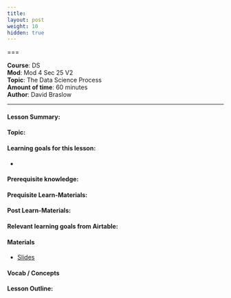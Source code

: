 ```yaml
---
title: 
layout: post
weight: 10
hidden: true
---
```


===


**Course**: DS   <br/>
**Mod**: Mod 4 Sec 25  V2         <br/>
**Topic**:  The Data Science Process <br/>
**Amount of time**: 60 minutes <br/>
**Author**: David Braslow


***

#### Lesson Summary:


#### Topic:


#### Learning goals for this lesson:

*

#### Prerequisite knowledge:


#### Prequisite Learn-Materials:



#### Post Learn-Materials:



#### Relevant learning goals from Airtable: 

#### Materials

* [Slides](https://docs.google.com/presentation/d/1ZCmdqvCKxoi2q31uOcHd0G0edB0Wis_ECcb8WnO9WBw/edit#slide=id.g5ca96dca77_1_0)

#### Vocab / Concepts 


#### Lesson Outline:

